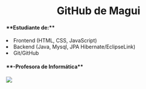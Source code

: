 
<h1 align="center"> GitHub de Magui</h1>

<h4><b>**Estudiante de:**</b></h4>
<lo> 
   <li>Frontend (HTML, CSS, JavaScript)</li>
   <li>Backend (Java, Mysql, JPA Hibernate/EclipseLink)</li>
   <li>Git/GitHub</li>
</lo>
<h4><b>**-Profesora de Informática**</b></h4>

<p align="left">
   <img src="https://github.com/MaguiBrollo/MaguiBrollo/assets/33180142/6175dda3-4d5d-4c8a-899e-cdfcdd54a498">
 </p>


<!--
**MaguiBrollo/MaguiBrollo** is a ✨ _special_ ✨ repository because its `README.md` (this file) appears on your GitHub profile.

Here are some ideas to get you started:

- 🔭 I’m currently working on ...
- 🌱 I’m currently learning ...
- 👯 I’m looking to collaborate on ...
- 🤔 I’m looking for help with ...
- 💬 Ask me about ...
- 📫 How to reach me: ...
- 😄 Pronouns: ...
- ⚡ Fun fact: ...
-->

